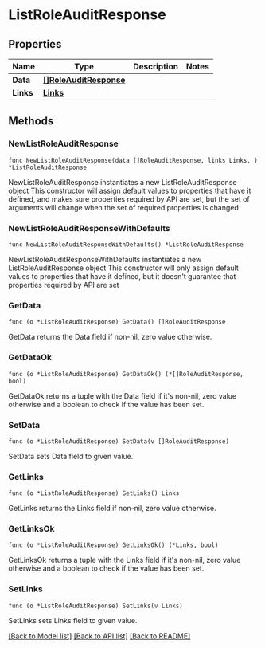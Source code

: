 # ListRoleAuditResponse

## Properties

Name | Type | Description | Notes
------------ | ------------- | ------------- | -------------
**Data** | [**[]RoleAuditResponse**](RoleAuditResponse.md) |  | 
**Links** | [**Links**](Links.md) |  | 

## Methods

### NewListRoleAuditResponse

`func NewListRoleAuditResponse(data []RoleAuditResponse, links Links, ) *ListRoleAuditResponse`

NewListRoleAuditResponse instantiates a new ListRoleAuditResponse object
This constructor will assign default values to properties that have it defined,
and makes sure properties required by API are set, but the set of arguments
will change when the set of required properties is changed

### NewListRoleAuditResponseWithDefaults

`func NewListRoleAuditResponseWithDefaults() *ListRoleAuditResponse`

NewListRoleAuditResponseWithDefaults instantiates a new ListRoleAuditResponse object
This constructor will only assign default values to properties that have it defined,
but it doesn't guarantee that properties required by API are set

### GetData

`func (o *ListRoleAuditResponse) GetData() []RoleAuditResponse`

GetData returns the Data field if non-nil, zero value otherwise.

### GetDataOk

`func (o *ListRoleAuditResponse) GetDataOk() (*[]RoleAuditResponse, bool)`

GetDataOk returns a tuple with the Data field if it's non-nil, zero value otherwise
and a boolean to check if the value has been set.

### SetData

`func (o *ListRoleAuditResponse) SetData(v []RoleAuditResponse)`

SetData sets Data field to given value.


### GetLinks

`func (o *ListRoleAuditResponse) GetLinks() Links`

GetLinks returns the Links field if non-nil, zero value otherwise.

### GetLinksOk

`func (o *ListRoleAuditResponse) GetLinksOk() (*Links, bool)`

GetLinksOk returns a tuple with the Links field if it's non-nil, zero value otherwise
and a boolean to check if the value has been set.

### SetLinks

`func (o *ListRoleAuditResponse) SetLinks(v Links)`

SetLinks sets Links field to given value.



[[Back to Model list]](../README.md#documentation-for-models) [[Back to API list]](../README.md#documentation-for-api-endpoints) [[Back to README]](../README.md)


